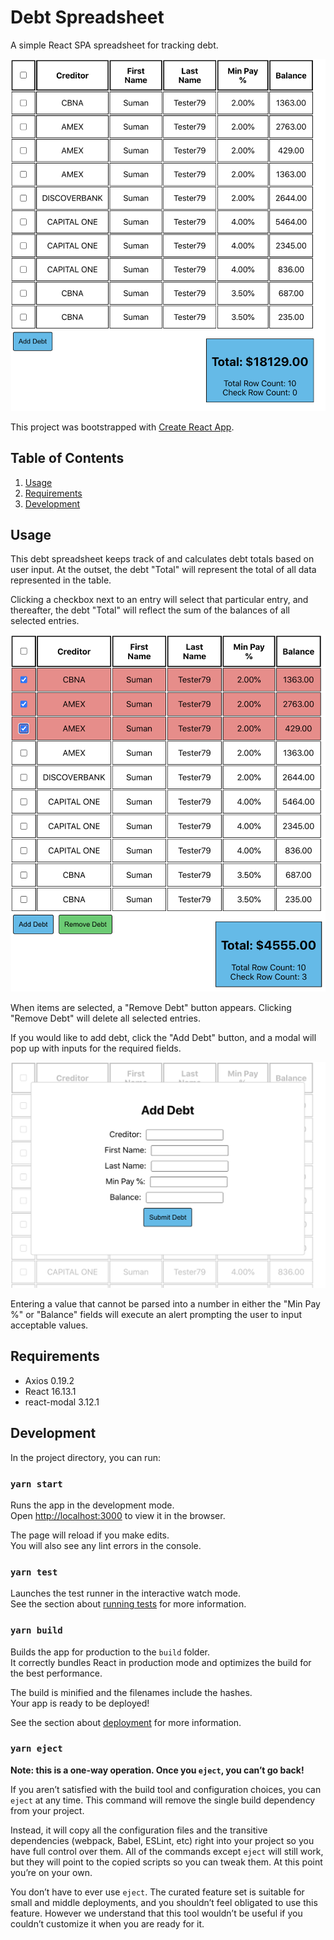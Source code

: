 # Debt Spreadsheet

A simple React SPA spreadsheet for tracking debt.

![Full Spreadsheet](./assets/spreadsheet.png?raw=true)

This project was bootstrapped with [Create React App](https://github.com/facebook/create-react-app).

## Table of Contents

1. [Usage](#Usage)
1. [Requirements](#requirements)
1. [Development](#development)

## Usage

This debt spreadsheet keeps track of and calculates debt totals based on user input. At the outset, the debt "Total" will represent the total of all data represented in the table.

Clicking a checkbox next to an entry will select that particular entry, and thereafter, the debt "Total" will reflect the sum of the balances of all selected entries.

![Spreadsheet With Selections](./assets/spreadsheetselected.png?raw=true)

When items are selected, a "Remove Debt" button appears. Clicking "Remove Debt" will delete all selected entries.

If you would like to add debt, click the "Add Debt" button, and a modal will pop up with inputs for the required fields.

![Add Debt Modal](./assets/adddebtmodal.png?raw=true)

Entering a value that cannot be parsed into a number in either the "Min Pay %" or "Balance" fields will execute an alert prompting the user to input acceptable values.

## Requirements

- Axios 0.19.2
- React 16.13.1
- react-modal 3.12.1


## Development

In the project directory, you can run:

### `yarn start`

Runs the app in the development mode.\
Open [http://localhost:3000](http://localhost:3000) to view it in the browser.

The page will reload if you make edits.\
You will also see any lint errors in the console.

### `yarn test`

Launches the test runner in the interactive watch mode.\
See the section about [running tests](https://facebook.github.io/create-react-app/docs/running-tests) for more information.

### `yarn build`

Builds the app for production to the `build` folder.\
It correctly bundles React in production mode and optimizes the build for the best performance.

The build is minified and the filenames include the hashes.\
Your app is ready to be deployed!

See the section about [deployment](https://facebook.github.io/create-react-app/docs/deployment) for more information.

### `yarn eject`

**Note: this is a one-way operation. Once you `eject`, you can’t go back!**

If you aren’t satisfied with the build tool and configuration choices, you can `eject` at any time. This command will remove the single build dependency from your project.

Instead, it will copy all the configuration files and the transitive dependencies (webpack, Babel, ESLint, etc) right into your project so you have full control over them. All of the commands except `eject` will still work, but they will point to the copied scripts so you can tweak them. At this point you’re on your own.

You don’t have to ever use `eject`. The curated feature set is suitable for small and middle deployments, and you shouldn’t feel obligated to use this feature. However we understand that this tool wouldn’t be useful if you couldn’t customize it when you are ready for it.
